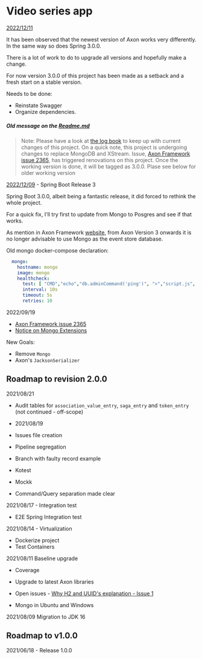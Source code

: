 # Video series app

<ins>2022/12/11</ins>

It has been observed that the newest version of Axon works very differently. In the same way so does Spring 3.0.0.

There is a lot of work to do to upgrade all versions and hopefully make a change.

For now version 3.0.0 of this project has been made as a setback and a fresh start on a stable version.

Needs to be done:

- Reinstate Swagger
- Organize dependencies.

##### Old message on the [Readme.md](README.md)

> Note: Please have a look at [the log book](./LogBook.md) to keep up with current changes of this project.
> On a quick note, this project is undergoing changes to replace MongoDB and XStream.
> Issue, [Axon Framework issue 2365](https://github.com/AxonFramework/AxonFramework/issues/2365#event-7412299709), has
> triggered renovations on this project.
> Once the working version is done, it will be tagged as 3.0.0. Plase see below for older working version

<ins>2022/12/09</ins> - Spring Boot Release 3

Spring Boot 3.0.0, albeit being a fantastic release, it did forced to rethink the whole project.

For a quick fix, I'll try first to update from Mongo to Posgres and see if that works.

As mention in Axon
Framework [website](https://docs.axoniq.io/reference-guide/v/3.3/part-iii-infrastructure-components/repository-and-event-store#mongodb-event-storage-engine),
from Axon Version 3 onwards it is no longer advisable to use Mongo as the event store database.

Old mongo docker-compose declaration:

```yaml
  mongo:
    hostname: mongo
    image: mongo
    healthcheck:
      test: [ "CMD","echo","db.adminCommand('ping')", ">","script.js", "mongosh", "<", "script.js" ]
      interval: 10s
      timeout: 5s
      retries: 10
```

2022/09/19

- [Axon Framework issue 2365](https://github.com/AxonFramework/AxonFramework/issues/2365#event-7412299709)
- [Notice on Mongo Extensions](https://docs.axoniq.io/reference-guide/extensions/mongo)

New Goals:

- Remove `Mongo`
- Axon's `JacksonSerializer`

## Roadmap to revision 2.0.0

2021/08/21

- Audit tables for `association_value_entry`, `saga_entry` and `token_entry` (not continued - off-scope)

- 2021/08/19
- Issues file creation
- Pipeline segregation
- Branch with faulty record example
- Kotest
- Mockk
- Command/Query separation made clear

2021/08/17 - Integration test

- E2E Spring Integration test

2021/08/14 - Virtualization

- Dockerize project
- Test Containers

2021/08/11 Baseline upgrade

- Coverage
- Upgrade to latest Axon libraries
- Open issues - [Why H2 and UUID's explanation - Issue 1](https://gitlab.com/jesperancinha/video-series-app/-/issues/1)

- Mongo in Ubuntu and Windows

2021/08/09 Migration to JDK 16

## Roadmap to v1.0.0

2021/06/18 - Release 1.0.0

